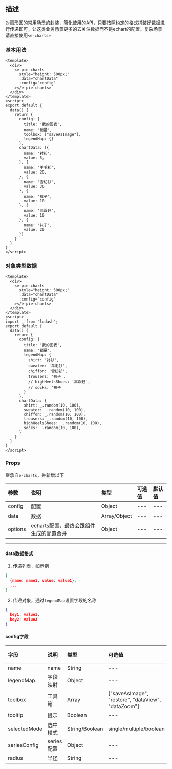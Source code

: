 ## 描述
对扇形图的常用场景的封装，简化使用的API，只要按照约定的格式拼装好数据进行传递即可，让这类业务场景更多的去关注数据而不是echart的配置。复杂场景请直接使用`<e-charts>`

### 基本用法
```vue
<template>
  <div>
    <e-pie-charts 
      style="height: 500px;"
      :data="chartData"
      :config="config"
    ></e-pie-charts>
  </div>
</template>
<script>
export default {
  data() {
    return {
      config: {
        title: '我的图表',
        name: '销量',
        toolbox: ["saveAsImage"],
        legendMap: {}
      },
      chartData: [{
        name: '衬衫',
        value: 5,
      }, {
        name: '羊毛衫',
        value: 20,
      }, {
        name: '雪纺衫',
        value: 36
      }, {
        name: '裤子',
        value: 10
      }, {
        name: '高跟鞋',
        value: 10
      }, {
        name: '袜子',
        value: 20
      }]
    }
  }
}
</script>
```


### 对象类型数据
```vue
<template>
  <div>
    <e-pie-charts 
      style="height: 500px;"
      :data="chartData"
      :config="config"
    ></e-pie-charts>
  </div>
</template>
<script>
import _ from "lodash";
export default {
  data() {
    return {
      config: {
        title: '我的图表',
        name: '销量',
        legendMap: {
          shirt: '衬衫',
          sweater: '羊毛衫',
          chiffon: '雪纺衫',
          trousers: '裤子',
          // highHeelsShoes: '高跟鞋',
          // socks: '袜子'
        }
      },
      chartData: {
        shirt: _.random(10, 100),
        sweater: _.random(10, 100),
        chiffon: _.random(10, 100),
        trousers: _.random(10, 100),
        highHeelsShoes: _.random(10, 100),
        socks: _.random(10, 100),
      }
    }
  }
}
</script>
```

### Props
继承自`e-charts`，并新增以下

| 参数 | 说明 | 类型 | 可选值 | 默认值 |
| :---- | :---- | :---- | :---- | :---- | 
| config | 配置 | Object | --- | --- |
| data | 数据 | Array/Object | --- | --- |
| options | echarts配置，最终会跟组件生成的配置合并 | Object | --- | --- |

---

#### data数据格式
1. 传递列表，如示例
```json
[
  {name: name1, value: value1},
  ...
]
```
2. 传递对象，通过`legendMap`设置字段的名称
```json
{
  key1: value1,
  key2: value2
}
```

#### config字段
| 字段 | 说明 | 类型 | 可选值 | 默认值 |
| :---- | :---- | :---- | :---- | :---- | 
| name  | name | String | --- | --- |
| legendMap  | 字段映射 | Object | --- | --- |
| toolbox | 工具箱 | Array | ["saveAsImage", "restore", "dataView", "dataZoom"] | --- |
| tooltip | 提示 | Boolean | --- | true |
| selectedMode | 选中模式 | String/Boolean | single/multiple/boolean | single |
| seriesConfig  | series配置 | Object | --- | --- |
| radius  | 半径 | String | --- | 60% |

